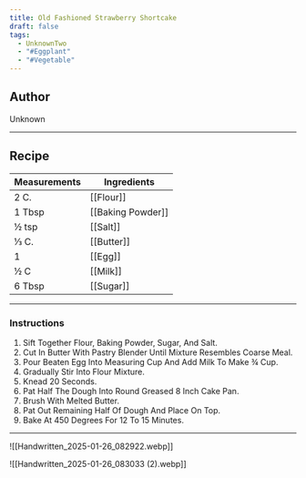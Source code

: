 ```yaml
---
title: Old Fashioned Strawberry Shortcake
draft: false
tags:
  - UnknownTwo
  - "#Eggplant"
  - "#Vegetable"
---
```

## Author
Unknown
___
## Recipe

| Measurements | Ingredients               |
| :----------- | ------------------------- |
| 2 C.              | [[Flour]]     |
| 1 Tbsp           | [[Baking Powder]] |
| ½ tsp            | [[Salt]]      |
| ⅓ C.             | [[Butter]]    |
| 1                 | [[Egg]]       |
| ½ C              | [[Milk]]      |
| 6 Tbsp           | [[Sugar]]     |
___
### Instructions
1. Sift Together Flour, Baking Powder, Sugar, And Salt.
2. Cut In Butter With Pastry Blender Until Mixture Resembles Coarse Meal.
3. Pour Beaten Egg Into Measuring Cup And Add Milk To Make ¾ Cup.
4. Gradually Stir Into Flour Mixture.
5. Knead 20 Seconds.
6. Pat Half The Dough Into Round Greased 8 Inch Cake Pan.
7. Brush With Melted Butter.
8. Pat Out Remaining Half Of Dough And Place On Top.
9. Bake At 450 Degrees For 12 To 15 Minutes.
___
![[Handwritten_2025-01-26_082922.webp]]

![[Handwritten_2025-01-26_083033 (2).webp]]